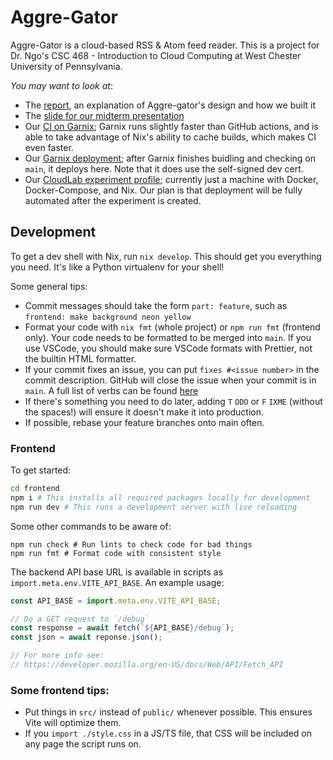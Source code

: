 # Aggre-Gator

Aggre-Gator is a cloud-based RSS & Atom feed reader. This is a project for Dr. Ngo's CSC 468 - Introduction to Cloud Computing at West Chester University of Pennsylvania.

_You may want to look at_:

- The [report](./report.pdf), an explanation of Aggre-gator's design and how we built it
- The [slide for our midterm presentation](./midterm-slide.pdf)
- Our [CI on Garnix](https://garnix.io/repo/Spoonbaker/csc468-project); Garnix runs slightly faster than GitHub actions, and is able to take advantage of Nix's ability to cache builds, which makes CI even faster.
- Our [Garnix deployment](https://deploy-host.main.csc468-project.Spoonbaker.garnix.me); after Garnix finishes buidling and checking on `main`, it deploys here. Note that it does use the self-signed dev cert.
- Our [CloudLab experiment profile](https://www.cloudlab.us/p/cloud-edu/aggre-gator); currently just a machine with Docker, Docker-Compose, and Nix. Our plan is that deployment will be fully automated after the experiment is created.

## Development

To get a dev shell with Nix, run `nix develop`. This should get you everything you need. It's like a Python virtualenv for your shell!

Some general tips:

- Commit messages should take the form `part: feature`, such as `frontend: make background neon yellow`
- Format your code with `nix fmt` (whole project) or `npm run fmt` (frontend only). Your code needs to be formatted to be merged into `main`. If you use VSCode, you should make sure VSCode formats with Prettier, not the builtin HTML formatter.
- If your commit fixes an issue, you can put `fixes #<issue number>` in the commit description. GitHub will close the issue when your commit is in `main`. A full list of verbs can be found [here](https://docs.github.com/en/issues/tracking-your-work-with-issues/using-issues/linking-a-pull-request-to-an-issue#linking-a-pull-request-to-an-issue-using-a-keyword)
- If there's something you need to do later, adding `T` `ODO` or `F` `IXME` (without the spaces!) will ensure it doesn't make it into production.
- If possible, rebase your feature branches onto main often.

### Frontend

To get started:

```sh
cd frontend
npm i # This installs all required packages locally for development
npm run dev # This runs a development server with live reloading
```

Some other commands to be aware of:

```
npm run check # Run lints to check code for bad things
npm run fmt # Format code with consistent style
```

The backend API base URL is available in scripts as `import.meta.env.VITE_API_BASE`. An example usage:

```js
const API_BASE = import.meta.env.VITE_API_BASE;

// Do a GET request to `/debug`
const response = await fetch(`${API_BASE}/debug`);
const json = await reponse.json();

// For more info see:
// https://developer.mozilla.org/en-US/docs/Web/API/Fetch_API
```

### Some frontend tips:

- Put things in `src/` instead of `public/` whenever possible. This ensures Vite will optimize them.
- If you `import ./style.css` in a JS/TS file, that CSS will be included on any page the script runs on.
